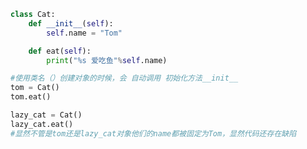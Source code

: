 
<BlogInfo id="716" title="6.初始化方法" author="白日梦想猿" pv=0 read_times=0 pre_cost_time=0分12秒 category="面向对象" tag_list="['面向对象']" create_time="2020.02.21 14:22:39" update_time="2020.02.21 14:49:27" />

```python
class Cat:
    def __init__(self):
        self.name = "Tom"

    def eat(self):
        print("%s 爱吃鱼"%self.name)

#使用类名（）创建对象的时候，会 自动调用 初始化方法__init__
tom = Cat()
tom.eat()

lazy_cat = Cat()
lazy_cat.eat()
#显然不管是tom还是lazy_cat对象他们的name都被固定为Tom，显然代码还存在缺陷
```
